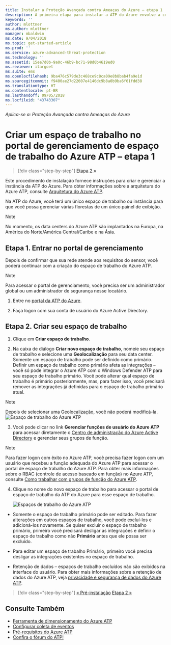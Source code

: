 ```yaml
---
title: Instalar a Proteção Avançada contra Ameaças do Azure – etapa 1 | Microsoft Docs
description: A primeira etapa para instalar a ATP do Azure envolve a criação de um espaço de trabalho para sua implantação da ATP do Azure.
keywords: ''
author: mlottner
ms.author: mlottner
manager: mbaldwin
ms.date: 9/04/2018
ms.topic: get-started-article
ms.prod: ''
ms.service: azure-advanced-threat-protection
ms.technology: ''
ms.assetid: 15ee7d0b-9a0c-46b9-bc71-98d0b4619ed0
ms.reviewer: itargoet
ms.suite: ems
ms.openlocfilehash: 9ba476c579de3c468ce9c8ca09e8b8bab4fa9e1d
ms.sourcegitcommit: f9400ae27d22607e4146dc9b8a0b9ba6f61fdd38
ms.translationtype: HT
ms.contentlocale: pt-BR
ms.lasthandoff: 09/05/2018
ms.locfileid: "43743307"
---
```

*Aplica-se a: Proteção Avançada contra Ameaças do Azure*


# <a name="creating-a-workspace-in-the-azure-atp-workspace-management-portal---step-1"></a>Criar um espaço de trabalho no portal de gerenciamento de espaço de trabalho do Azure ATP – etapa 1

>[!div class="step-by-step"]
[Etapa 2 »](install-atp-step2.md)

Este procedimento de instalação fornece instruções para criar e gerenciar a instância da ATP do Azure. Para obter informações sobre a arquitetura do Azure ATP, consulte [Arquitetura do Azure ATP](atp-architecture.md).

Na ATP do Azure, você terá um único espaço de trabalho ou instância para que você possa gerenciar várias florestas de um único painel de exibição. 

> [!NOTE]
> No momento, os data centers do Azure ATP são implantados na Europa, na América do Norte/América Central/Caribe e na Ásia.

## <a name="step-1-enter-the-management-portal"></a>Etapa 1. Entrar no portal de gerenciamento

Depois de confirmar que sua rede atende aos requisitos do sensor, você poderá continuar com a criação do espaço de trabalho do Azure ATP.

> [!NOTE]
>Para acessar o portal de gerenciamento, você precisa ser um administrador global ou um administrador de segurança nesse locatário.


1.  Entre no [portal da ATP do Azure](https://portal.atp.azure.com).

2.  Faça logon com sua conta de usuário do Azure Active Directory.

## <a name="step-2-create-your-workspace"></a>Etapa 2. Criar seu espaço de trabalho

1. Clique em **Criar espaço de trabalho**.

2. Na caixa de diálogo **Criar novo espaço de trabalho**, nomeie seu espaço de trabalho e selecione uma **Geolocalização** para seu data center. Somente um espaço de trabalho pode ser definido como primário. Definir um espaço de trabalho como primário afeta as integrações – você só pode integrar o Azure ATP com o Windows Defender ATP para seu espaço de trabalho primário. Você pode alterar qual espaço de trabalho é primário posteriormente, mas, para fazer isso, você precisará remover as integrações já definidas para o espaço de trabalho primário atual.
 > [!NOTE]
 > Depois de selecionar uma Geolocalização, você não poderá modificá-la.
    ![Espaço de trabalho do Azure ATP](media/create-workspace.png)

3. Você pode clicar no link **Gerenciar funções de usuário do Azure ATP** para acessar diretamente o [Centro de administração do Azure Active Directory](https://docs.microsoft.com/azure/active-directory/active-directory-assign-admin-roles-azure-portal) e gerenciar seus grupos de função.

 > [!NOTE]
 > Para fazer logon com êxito no Azure ATP, você precisa fazer logon com um usuário que recebeu a função adequada do Azure ATP para acessar o portal de espaço de trabalho do Azure ATP. Para obter mais informações sobre o RBAC (controle de acesso baseado em função) no Azure ATP, consulte [Como trabalhar com grupos de função do Azure ATP](atp-role-groups.md).

4. Clique no nome do novo espaço de trabalho para acessar o portal de espaço de trabalho da ATP do Azure para esse espaço de trabalho.

    ![Espaços de trabalho do Azure ATP](media/atp-workspaces.png)

- Somente o espaço de trabalho primário pode ser editado. Para fazer alterações em outros espaços de trabalho, você pode excluí-los e adicioná-los novamente. Se quiser excluir o espaço de trabalho primário, primeiro você precisará desligar as integrações e definir o espaço de trabalho como não **Primário** antes que ele possa ser excluído.
- Para editar um espaço de trabalho Primário, primeiro você precisa desligar as integrações existentes no espaço de trabalho.

- Retenção de dados – espaços de trabalho excluídos não são exibidos na interface do usuário. Para obter mais informações sobre a retenção de dados do Azure ATP, veja [privacidade e segurança de dados do Azure ATP](atp-privacy-compliance.md).


>[!div class="step-by-step"]
[« Pré-instalação](configure-port-mirroring.md)
[Etapa 2 »](install-atp-step2.md)


## <a name="see-also"></a>Consulte Também
- [Ferramenta de dimensionamento do Azure ATP](http://aka.ms/aatpsizingtool)
- [Configurar coleta de eventos](configure-event-collection.md)
- [Pré-requisitos do Azure ATP](atp-prerequisites.md)
- [Confira o fórum do ATP!](https://aka.ms/azureatpcommunity)
